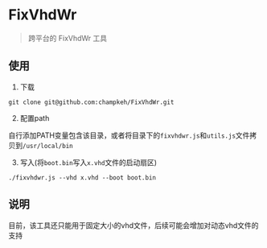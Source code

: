 # FixVhdWr

> 跨平台的 FixVhdWr 工具

## 使用

1. 下载
```shell
git clone git@github.com:champkeh/FixVhdWr.git
```

2. 配置path

自行添加PATH变量包含该目录，或者将目录下的`fixvhdwr.js`和`utils.js`文件拷贝到`/usr/local/bin`
  

3. 写入(将`boot.bin`写入`x.vhd`文件的启动扇区)
```shell
./fixvhdwr.js --vhd x.vhd --boot boot.bin
```

## 说明
目前，该工具还只能用于固定大小的vhd文件，后续可能会增加对动态vhd文件的支持
